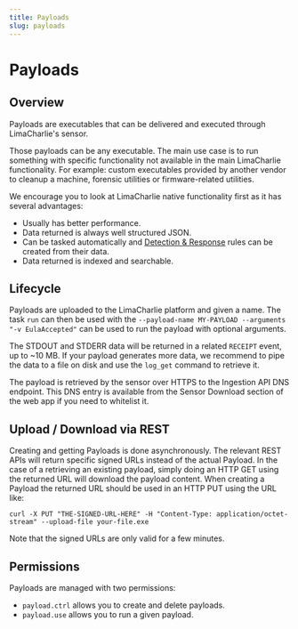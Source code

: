 ```yaml
---
title: Payloads
slug: payloads
---
```


# Payloads

## Overview
Payloads are executables that can be delivered and executed through LimaCharlie's sensor.

Those payloads can be any executable. The main use case is to run something with specific
functionality not available in the main LimaCharlie functionality. For example: custom
executables provided by another vendor to cleanup a machine, forensic utilities or
firmware-related utilities.

We encourage you to look at LimaCharlie native functionality first as it has several
advantages:

* Usually has better performance.
* Data returned is always well structured JSON.
* Can be tasked automatically and [Detection & Response](dr.md) rules can be created from their data.
* Data returned is indexed and searchable.

## Lifecycle
Payloads are uploaded to the LimaCharlie platform and given a name. The task `run` can then be used
with the `--payload-name MY-PAYLOAD --arguments "-v EulaAccepted"` can be used to run the payload with
optional arguments.

The STDOUT and STDERR data will be returned in a related `RECEIPT` event, up to ~10 MB. If your payload
generates more data, we recommend to pipe the data to a file on disk and use the `log_get` command to
retrieve it.

The payload is retrieved by the sensor over HTTPS to the Ingestion API DNS endpoint. This DNS entry
is available from the Sensor Download section of the web app if you need to whitelist it.

## Upload / Download via REST
Creating and getting Payloads is done asynchronously. The relevant REST APIs will return specific
signed URLs instead of the actual Payload. In the case of a retrieving an existing payload, simply
doing an HTTP GET using the returned URL will download the payload content. When creating a Payload
the returned URL should be used in an HTTP PUT using the URL like:

```
curl -X PUT "THE-SIGNED-URL-HERE" -H "Content-Type: application/octet-stream" --upload-file your-file.exe
```

Note that the signed URLs are only valid for a few minutes.

## Permissions
Payloads are managed with two permissions:

* `payload.ctrl` allows you to create and delete payloads.
* `payload.use` allows you to run a given payload.
